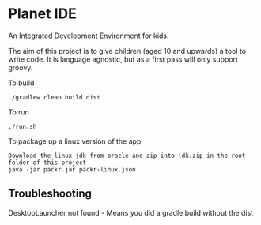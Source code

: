 Planet IDE
==========

An Integrated Development Environment for kids.

The aim of this project is to give children (aged 10 and upwards) a tool to write code.
It is language agnostic, but as a first pass will only support groovy.

To build

    ./gradlew clean build dist

To run 

    ./run.sh
 

To package up a linux version of the app

    Download the linux jdk from oracle and zip into jdk.zip in the root folder of this project
    java -jar packr.jar packr-linux.json

Troubleshooting
---------------
DesktopLauncher not found - Means you did a gradle build without the dist

